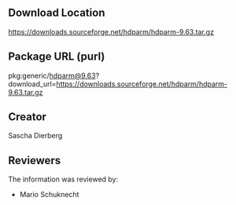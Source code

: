 ## Download Location

https://downloads.sourceforge.net/hdparm/hdparm-9.63.tar.gz

## Package URL (purl)

pkg:generic/hdparm@9.63?download_url=https://downloads.sourceforge.net/hdparm/hdparm-9.63.tar.gz

## Creator

Sascha Dierberg

## Reviewers

The information was reviewed by:

* Mario Schuknecht
